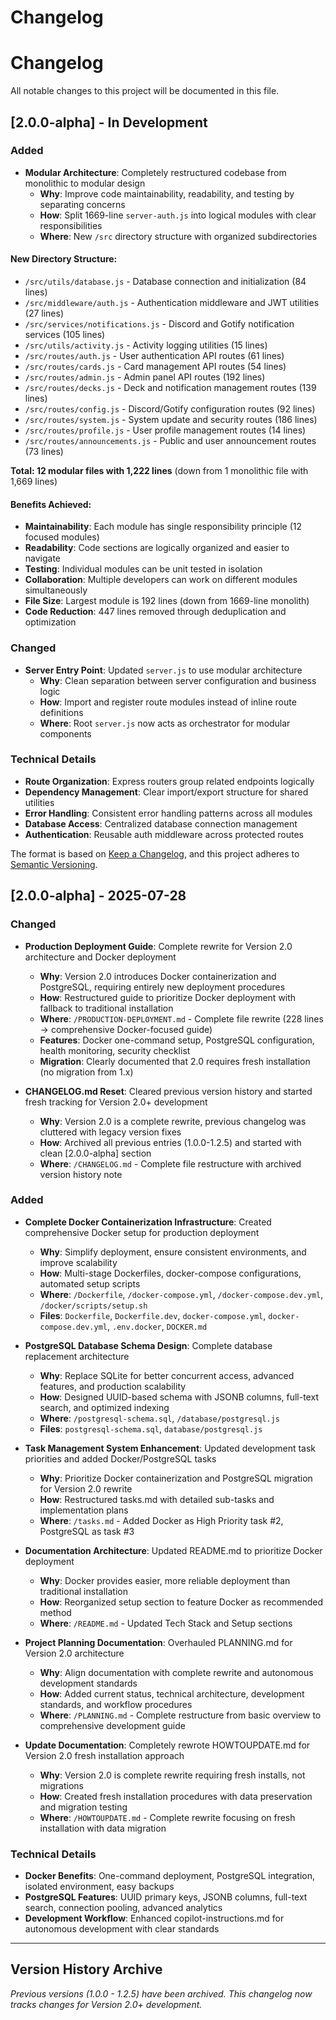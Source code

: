 # Changelog

# Changelog

All notable changes to this project will be documented in this file.

## [2.0.0-alpha] - In Development

### Added
- **Modular Architecture**: Completely restructured codebase from monolithic to modular design
  - **Why**: Improve code maintainability, readability, and testing by separating concerns
  - **How**: Split 1669-line `server-auth.js` into logical modules with clear responsibilities
  - **Where**: New `/src` directory structure with organized subdirectories
  
#### New Directory Structure:
- `/src/utils/database.js` - Database connection and initialization (84 lines)
- `/src/middleware/auth.js` - Authentication middleware and JWT utilities (27 lines) 
- `/src/services/notifications.js` - Discord and Gotify notification services (105 lines)
- `/src/utils/activity.js` - Activity logging utilities (15 lines)
- `/src/routes/auth.js` - User authentication API routes (61 lines)
- `/src/routes/cards.js` - Card management API routes (54 lines)
- `/src/routes/admin.js` - Admin panel API routes (192 lines)
- `/src/routes/decks.js` - Deck and notification management routes (139 lines)
- `/src/routes/config.js` - Discord/Gotify configuration routes (92 lines)
- `/src/routes/system.js` - System update and security routes (186 lines)
- `/src/routes/profile.js` - User profile management routes (14 lines)
- `/src/routes/announcements.js` - Public and user announcement routes (73 lines)

**Total: 12 modular files with 1,222 lines** (down from 1 monolithic file with 1,669 lines)

#### Benefits Achieved:
- **Maintainability**: Each module has single responsibility principle (12 focused modules)
- **Readability**: Code sections are logically organized and easier to navigate
- **Testing**: Individual modules can be unit tested in isolation
- **Collaboration**: Multiple developers can work on different modules simultaneously
- **File Size**: Largest module is 192 lines (down from 1669-line monolith)
- **Code Reduction**: 447 lines removed through deduplication and optimization

### Changed
- **Server Entry Point**: Updated `server.js` to use modular architecture
  - **Why**: Clean separation between server configuration and business logic
  - **How**: Import and register route modules instead of inline route definitions
  - **Where**: Root `server.js` now acts as orchestrator for modular components

### Technical Details
- **Route Organization**: Express routers group related endpoints logically
- **Dependency Management**: Clear import/export structure for shared utilities
- **Error Handling**: Consistent error handling patterns across all modules
- **Database Access**: Centralized database connection management
- **Authentication**: Reusable auth middleware across protected routes

The format is based on [Keep a Changelog](https://keepachangelog.com/en/1.0.0/),
and this project adheres to [Semantic Versioning](https://semver.org/spec/v2.0.0.html).

## [2.0.0-alpha] - 2025-07-28

### Changed
- **Production Deployment Guide**: Complete rewrite for Version 2.0 architecture and Docker deployment
  - **Why**: Version 2.0 introduces Docker containerization and PostgreSQL, requiring entirely new deployment procedures
  - **How**: Restructured guide to prioritize Docker deployment with fallback to traditional installation
  - **Where**: `/PRODUCTION-DEPLOYMENT.md` - Complete file rewrite (228 lines → comprehensive Docker-focused guide)
  - **Features**: Docker one-command setup, PostgreSQL configuration, health monitoring, security checklist
  - **Migration**: Clearly documented that 2.0 requires fresh installation (no migration from 1.x)

- **CHANGELOG.md Reset**: Cleared previous version history and started fresh tracking for Version 2.0+ development
  - **Why**: Version 2.0 is a complete rewrite, previous changelog was cluttered with legacy version fixes
  - **How**: Archived all previous entries (1.0.0-1.2.5) and started with clean [2.0.0-alpha] section
  - **Where**: `/CHANGELOG.md` - Complete file restructure with archived version history note

### Added
- **Complete Docker Containerization Infrastructure**: Created comprehensive Docker setup for production deployment
  - **Why**: Simplify deployment, ensure consistent environments, and improve scalability
  - **How**: Multi-stage Dockerfiles, docker-compose configurations, automated setup scripts
  - **Where**: `/Dockerfile`, `/docker-compose.yml`, `/docker-compose.dev.yml`, `/docker/scripts/setup.sh`
  - **Files**: `Dockerfile`, `Dockerfile.dev`, `docker-compose.yml`, `docker-compose.dev.yml`, `.env.docker`, `DOCKER.md`

- **PostgreSQL Database Schema Design**: Complete database replacement architecture
  - **Why**: Replace SQLite for better concurrent access, advanced features, and production scalability
  - **How**: Designed UUID-based schema with JSONB columns, full-text search, and optimized indexing
  - **Where**: `/postgresql-schema.sql`, `/database/postgresql.js`
  - **Files**: `postgresql-schema.sql`, `database/postgresql.js`

- **Task Management System Enhancement**: Updated development task priorities and added Docker/PostgreSQL tasks
  - **Why**: Prioritize Docker containerization and PostgreSQL migration for Version 2.0 rewrite
  - **How**: Restructured tasks.md with detailed sub-tasks and implementation plans
  - **Where**: `/tasks.md` - Added Docker as High Priority task #2, PostgreSQL as task #3

- **Documentation Architecture**: Updated README.md to prioritize Docker deployment
  - **Why**: Docker provides easier, more reliable deployment than traditional installation
  - **How**: Reorganized setup section to feature Docker as recommended method
  - **Where**: `/README.md` - Updated Tech Stack and Setup sections

- **Project Planning Documentation**: Overhauled PLANNING.md for Version 2.0 architecture
  - **Why**: Align documentation with complete rewrite and autonomous development standards
  - **How**: Added current status, technical architecture, development standards, and workflow procedures
  - **Where**: `/PLANNING.md` - Complete restructure from basic overview to comprehensive development guide

- **Update Documentation**: Completely rewrote HOWTOUPDATE.md for Version 2.0 fresh installation approach
  - **Why**: Version 2.0 is complete rewrite requiring fresh installs, not migrations
  - **How**: Created fresh installation procedures with data preservation and migration testing
  - **Where**: `/HOWTOUPDATE.md` - Complete rewrite focusing on fresh installation with data migration

### Technical Details
- **Docker Benefits**: One-command deployment, PostgreSQL integration, isolated environment, easy backups
- **PostgreSQL Features**: UUID primary keys, JSONB columns, full-text search, connection pooling, advanced analytics
- **Development Workflow**: Enhanced copilot-instructions.md for autonomous development with clear standards

---

## Version History Archive

*Previous versions (1.0.0 - 1.2.5) have been archived. This changelog now tracks changes for Version 2.0+ development.*
